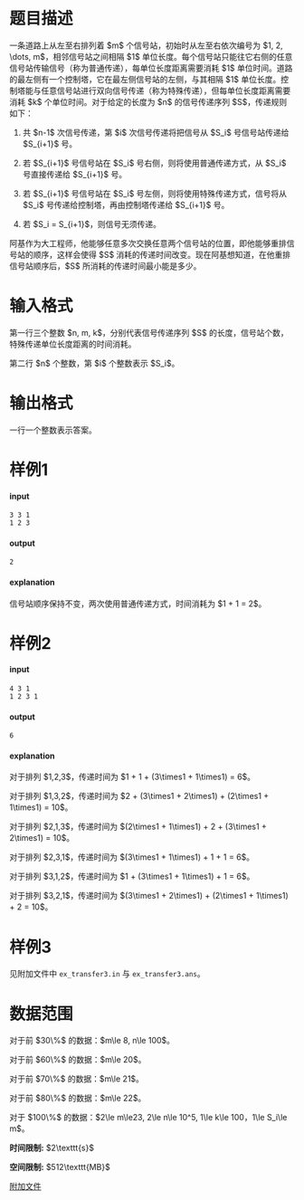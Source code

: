 # 题目描述

<p>一条道路上从左至右排列着 $m$ 个信号站，初始时从左至右依次编号为 $1, 2, \dots, m$，相邻信号站之间相隔 $1$ 单位长度。每个信号站只能往它右侧的任意信号站传输信号（称为普通传递），每单位长度距离需要消耗 $1$ 单位时间。道路的最左侧有一个控制塔，它在最左侧信号站的左侧，与其相隔 $1$ 单位长度。控制塔能与任意信号站进行双向信号传递（称为特殊传递），但每单位长度距离需要消耗 $k$ 个单位时间。对于给定的长度为 $n$ 的信号传递序列 $S$，传递规则如下：</p>
<ol><li><p>共 $n-1$ 次信号传递，第 $i$ 次信号传递将把信号从 $S_i$ 号信号站传递给 $S_{i+1}$ 号。</p>
</li>
<li><p>若 $S_{i+1}$ 号信号站在 $S_i$ 号右侧，则将使用普通传递方式，从 $S_i$ 号直接传递给 $S_{i+1}$ 号。</p>
</li>
<li><p>若 $S_{i+1}$ 号信号站在 $S_i$ 号左侧，则将使用特殊传递方式，信号将从 $S_i$ 号传递给控制塔，再由控制塔传递给 $S_{i+1}$ 号。</p>
</li>
<li><p>若 $S_i = S_{i+1}$，则信号无须传递。</p>
</li>
</ol><p>阿基作为大工程师，他能够任意多次交换任意两个信号站的位置，即他能够重排信号站的顺序，这样会使得 $S$ 消耗的传递时间改变。现在阿基想知道，在他重排信号站顺序后，$S$ 所消耗的传递时间最小能是多少。</p>

# 输入格式


<p>第一行三个整数 $n, m, k$，分别代表信号传递序列 $S$ 的长度，信号站个数，特殊传递单位长度距离的时间消耗。</p>
<p>第二行 $n$ 个整数，第 $i$ 个整数表示 $S_i$。</p>

# 输出格式


<p>一行一个整数表示答案。</p>

# 样例1


<h4>input</h4>
<pre><code class="sh_plain">3 3 1
1 2 3</code></pre>
<h4>output</h4>
<pre><code class="sh_plain">2</code></pre>
<h4>explanation</h4>
<p>信号站顺序保持不变，两次使用普通传递方式，时间消耗为 $1 + 1 = 2$。</p>

# 样例2


<h4>input</h4>
<pre><code class="sh_plain">4 3 1
1 2 3 1</code></pre>
<h4>output</h4>
<pre><code class="sh_plain">6</code></pre>
<h4>explanation</h4>
<p>对于排列 $1,2,3$，传递时间为 $1 + 1 + (3\times1 + 1\times1) = 6$。</p>
<p>对于排列 $1,3,2$，传递时间为 $2 + (3\times1 + 2\times1) + (2\times1 + 1\times1) = 10$。</p>
<p>对于排列 $2,1,3$，传递时间为 $(2\times1 + 1\times1) + 2 + (3\times1 + 2\times1) = 10$。</p>
<p>对于排列 $2,3,1$，传递时间为 $(3\times1 + 1\times1) + 1 + 1 = 6$。</p>
<p>对于排列 $3,1,2$，传递时间为 $1 + (3\times1 + 1\times1) + 1 = 6$。</p>
<p>对于排列 $3,2,1$，传递时间为 $(3\times1 + 2\times1) + (2\times1 + 1\times1) + 2 = 10$。</p>

# 样例3


<p>见附加文件中 <code>ex_transfer3.in</code> 与 <code>ex_transfer3.ans</code>。</p>

# 数据范围


<p>对于前 $30\%$ 的数据：$m\le 8, n\le 100$。</p>
<p>对于前 $60\%$ 的数据：$m\le 20$。</p>
<p>对于前 $70\%$ 的数据：$m\le 21$。</p>
<p>对于前 $80\%$ 的数据：$m\le 22$。</p>
<p>对于 $100\%$ 的数据：$2\le m\le23, 2\le n\le 10^5, 1\le k\le 100，1\le S_i\le m$。</p>
<p><strong>时间限制:</strong> $2\texttt{s}$</p>
<p><strong>空间限制:</strong> $512\texttt{MB}$</p>
<p><a href="http://uoj.ac/download.php?type=problem&amp;id=542">附加文件</a></p>
